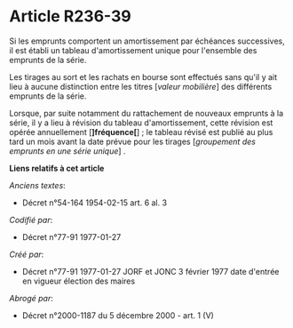 # Article R236-39

Si les emprunts comportent un amortissement par échéances successives, il est établi un tableau d'amortissement unique pour
l'ensemble des emprunts de la série. 

Les tirages au sort et les rachats en bourse sont effectués sans qu'il y ait lieu à aucune distinction entre les titres
[*valeur mobilière*] des différents emprunts de la série. 

Lorsque, par suite notamment du rattachement de nouveaux emprunts à la série, il y a lieu à révision du tableau
d'amortissement, cette révision est opérée annuellement [**]fréquence[**] ; le tableau révisé est publié au plus tard un mois
avant la date prévue pour les tirages [*groupement des emprunts en une série unique*] .

**Liens relatifs à cet article**

_Anciens textes_:

  - Décret n°54-164 1954-02-15 art. 6 al. 3

_Codifié par_:

  - Décret n°77-91 1977-01-27

_Créé par_:

  - Décret n°77-91 1977-01-27 JORF et JONC 3 février 1977 date d'entrée en vigueur élection des maires

_Abrogé par_:

  - Décret n°2000-1187 du 5 décembre 2000 - art. 1 (V)
